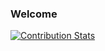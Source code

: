 ### Welcome
[![Contribution Stats](https://github-contribution-stats.vercel.app/api/?username=gilpratama)](https://github.com/LordDashMe/github-contribution-stats/)

<!--
**gilpratama/gilpratama** is a ✨ _special_ ✨ repository because its `README.md` (this file) appears on your GitHub profile.
